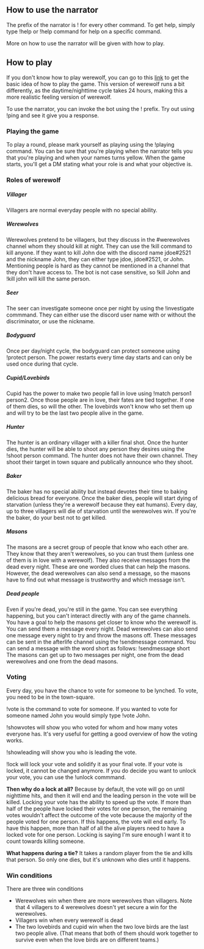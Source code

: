 ## How to use the narrator
The prefix of the narrator is ! for every other command. 
To get help, simply type !help or !help command for help on a specific command. 

More on how to use the narrator will be given with how to play.

## How to play

If you don't know how to play werewolf, you can go to this [link](https://www.playwerewolf.co/rules) to get the basic idea of how to play the game.
This version of werewolf runs a bit differently, as the daytime/nighttime cycle takes 24 hours, making this a more realistic feeling version of werewolf.

To use the narrator, you can invoke the bot using the ! prefix. Try out using !ping and see it give you a response. 

### Playing the game
To play a round, please mark yourself as playing using the !playing command. You can be sure that you're playing when the narrator tells you that you're playing
and when your names turns yellow. When the game starts, you'll get a DM stating what your role is and what your objective is. 

### Roles of werewolf

##### Villager
Villagers are normal everyday people with no special ability.

##### Werewolves
Werewolves pretend to be villagers, but they discuss in the #werewolves channel whom they should kill at night. They can use the !kill command to kill anyone.
If they want to kill John doe with the discord name jdoe#2521 and the nickname John, they can either type jdoe, jdoe#2521, or John. Mentioning people is hard as they cannot be mentioned in a channel that they don't have access to.
The bot is not case sensitive, so !kill John and !kill john will kill the same person.

##### Seer
The seer can investigate someone once per night by using the !investigate commmand. They can either use the discord user name with or without the discriminator, or use the nickname. 

##### Bodyguard
Once per day/night cycle, the bodyguard can protect someone using !protect person. The power restarts every time day starts and can only be used once during that cycle.

##### Cupid/Lovebirds
Cupid has the power to make two people fall in love using !match person1 person2. Once those people are in love, their fates are tied together. 
If one of them dies, so will the other. The lovebirds won't know who set them up and will try to be the last two people alive in the game.

##### Hunter
The hunter is an ordinary villager with a killer final shot. Once the hunter dies, the hunter will be able to shoot any person they desires using the !shoot person command.
The hunter does not have their own channel. They shoot their target in town square and publically announce who they shoot. 

##### Baker
The baker has no special ability but instead devotes their time to baking delicious bread for everyone. Once the baker dies, people will start dying of starvation (unless they're a werewolf because they eat humans).
Every day, up to three villagers will die of starvation until the werewolves win. If you're the baker, do your best not to get killed.

##### Masons
The masons are a secret group of people that know who each other are. They know that they aren't werewolves, so you can trust them (unless one of them is in love with a werewolf). 
They also receive messages from the dead every night. These are one worded clues that can help the masons. However, the dead werewolves can also send a message, so the masons have to find out what message is trustworthy
and which message isn't. 

##### Dead people
Even if you're dead, you're still in the game. You can see everything happening, but you can't interact directly with any of the game channels. 
You have a goal to help the masons get closer to know who the werewolf is. You can send them a message every night. Dead werewolves can also send one message every night
to try and throw the masons off. These messages can be sent in the afterlife channel using the !sendmessage command. You can send a message with the word short as follows:
!sendmessage short
The masons can get up to two messages per night, one from the dead werewolves and one from the dead masons.  

### Voting

Every day, you have the chance to vote for someone to be lynched. To vote, you need to be in the town-square.

!vote is the command to vote for someone. If you wanted to vote for someone named John you would simply type !vote John.

!showvotes will show you who voted for whom and how many votes everyone has. It's very useful for getting a good overview of how the voting works.

!showleading will show you who is leading the vote.

!lock will lock your vote and solidify it as your final vote. If your vote is locked, it cannot be changed anymore. If you do decide you want to unlock your vote, you can use the !unlock commmand.

**Then why do a lock at all?**
Because by default, the vote will go on until nighttime hits, and then it will end and the leading person in the vote will be killed. Locking your vote has the ability to speed up the vote. If more than half of the people have locked their votes for one person, the remaining votes wouldn't affect the outcome of the vote because the majority of the people voted for one person. If this happens, the vote will end early. To have this happen, more than half of all the alive players need to have a locked vote for one person. Locking is saying I'm sure enough I want it to count towards killing someone.

**What happens during a tie?**
It takes a random player from the tie and kills that person. So only one dies, but it's unknown who dies until it happens.

### Win conditions
There are three win conditions
* Werewolves win when there are more werewolves than villagers. Note that 4 villagers to 4 werewolves doesn't yet secure a win for the werewolves.
* Villagers win when every werewolf is dead
* The two lovebirds and cupid win when the two love birds are the last two people alive. (That means that both of them should work together to survive even when the love birds are on different teams.)

